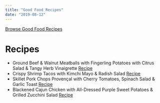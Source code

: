```yaml
---
title: "Good Food Recipes"
date: "2019-08-12"
---
```


[Browse Good Food Recipes](https://www.makegoodfood.ca/en/recipes)

# Recipes

- Ground Beef & Walnut Meatballs with Fingerling Potatoes with Citrus Salad & Tangy Herb Vinaigrette [Recipe](https://www.makegoodfood.ca/en/recipe/ground-beef-walnut-meatballs-with-fingerling-potatoes-5)
- Crispy Shrimp Tacos with Kimchi Mayo & Radish Salad [Recipe](https://www.makegoodfood.ca/en/recipe/crispy-shrimp-tacos-2)
- Skillet Pork Chops Provençal with Cherry Tomatoes, Spinach Salad & Garlic Toast [Recipe](https://www.makegoodfood.ca/en/recipe/skillet-pork-chops-provencal-2)
- Blackened Cajun Chicken with All-Dressed Purple Sweet Potatoes & Grilled Zucchini Salad [Recipe](https://www.makegoodfood.ca/en/recipe/blackened-cajun-chicken-with-all-dressed-purple-sweet-potatoes-1)
